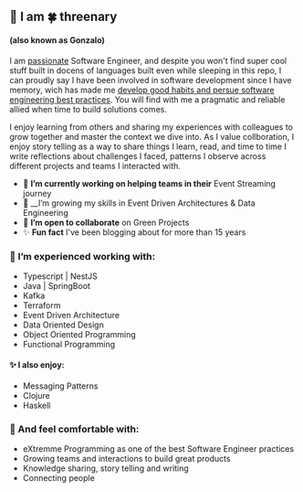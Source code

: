 
## 👋 I am 🍀 threenary 
#### (also known as Gonzalo)
I am [passionate](https://www.wordnik.com/words/passionate) Software Engineer, and despite you won't find super cool stuff built in docens of languages built even while sleeping in this repo, I can proudly say I have been involved in software development since I have memory, wich has made me [develop good habits and persue software engineering best practices](https://www.goodreads.com/quotes/532211-i-m-not-a-great-programmer-i-m-just-a-good-programmer). You will find with me a pragmatic and reliable allied when time to build solutions comes.

I enjoy learning from others and sharing my experiences with colleagues to grow together and master the context we dive into.  As I value collboration, I enjoy story telling as a way to share things I learn, read, and time to time I write reflections about challenges I faced, patterns I observe across different projects and teams I interacted with.

- :seedling: __I’m currently working on helping teams in their__ Event Streaming journey
- :goal_net: __I’m growing my skills in Event Driven Architectures & Data Engineering
- :construction_worker: __I’m open to collaborate__ on Green Projects
- :sparkles: __Fun fact__ I've been blogging about for more than 15 years

### 🎯 I’m experienced working with: 
- Typescript | NestJS
- Java | SpringBoot
- Kafka
- Terraform
- Event Driven Architecture
- Data Oriented Design
- Object Oriented Programming
- Functional Programming

#### :sparkles: I also enjoy:
- Messaging Patterns
- Clojure
- Haskell

### 💬 And feel comfortable with: 
- eXtremme Programming as one of the best Software Engineer practices
- Growing teams and interactions to build great products
- Knowledge sharing, story telling and writing
- Connecting people
<br>

